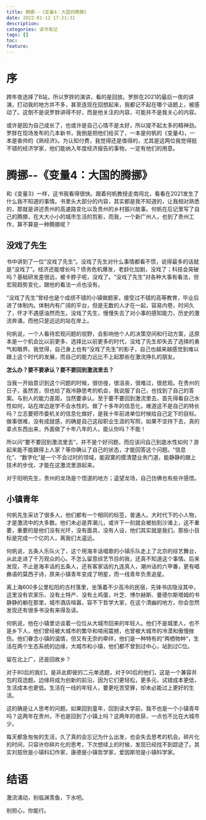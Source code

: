 ```yaml
---
title: 腾挪--《变量4：大国的腾挪》
date: 2022-01-12 17:21:31
description: 
categories: 读书笔记
tags: [] 
toc: 
feature: 
---
```


# 序
跨年夜选择了B站，所以罗胖的演讲，看的是回放。罗胖在2021的最后一夜的讲演，打动我的地方并不多，甚至连现在回想起来，我都记不起在哪个话题上，被感动了。这倒不是说罗胖讲得不好，而是他关注的内容，可能并不是我关心的内容。

或许是因为自己成长了，也或许是自己心情不是太好，所以提不起太多的精神劲。罗胖在现场发布的几本新书，我倒是把他们给买了，一本是何帆的《变量4》，一本是香帅的《熟经济》。为认知付费，我觉得还是值得的，尤其是这两位我觉得挺不错的经济学家，他们能纳入年度经济报告的事物，一定有他们的用意。

<!-- more -->

# 腾挪--《变量4：大国的腾挪》

和《变量3》一样，这书我看得很快。跟着何帆教授走南闯北，看看在2021发生了什么我不知道的事情。书里头大部分的内容，其实都是我不知道的，让我相对熟悉的，那就是讲述贵州的高速路变化以及贵州的乡村振兴故事。何帆在后记里写了自己的腾挪，在大大小小的城市生活的剪影，而我，一个新广州人，也到了贵州工作，算不算是一种腾挪呢？

## 没戏了先生

书中讲到了一位“没戏了先生”。没戏了先生对什么事情都看不惯，说得最多的话就是“没戏了”。经济还能增长吗？债务危机爆发，老龄化加剧，没戏了；科技会突破吗？基础研发差很远，被卡脖子呢，没戏了。“没戏了先生”对各种大事有看法，但宏观趋势变化，跟他的看法一点也没有。

“没戏了先生”曾经也是个成绩不错的小镇做题家，接受过不错的高等教育，毕业后进了体制内。体制内有广阔的平台，但是无数的人才在一起，容易内卷，时间久了，怀才不遇感油然而生。没戏了先生，慢慢失去了对小事的感知能力，历史的激流奔涌，而他只是远远的站在岸上。

何帆说，一个人看待宏观问题的视野，会影响他个人的决策空间和行动方案，这原本是一个机会比以前更多、选择比以前更多的时代，没戏了先生却失去了选择的勇气和眼界。我觉得，自己身上也有“没戏了先生”的影子，自己也越来越感觉到难以跟上这个时代的发展，而自己的能力远比不上起那些在激流挣扎的朋友。

**怎么办？要不要承认？要不要回到激流里去？**

当我一开始意识到这个问题的时候，很彷徨，很沮丧，很难过，很悲观。在贵州的日子，虽然苦，但也给了我冷静思考的机会，我说服了自己，也找到了自己的答案。与别人的能力差距，当然要承认。至于要不要回到激流里去，首先得看自己水性如何，站在岸边是学不会水性的。做了十多年的信息化，难道这不是自己的特长吗？立志要把市委机关的信息化做好，是我十年前进单位时候给自己定下的目标。做事很难，没有成就感，的确是自己这段职业生涯的写照，如果不坚持下去，真的拿点东西出来，外面做了十年八年的人，能认你吗？不能！

所以问“要不要回到激流里去”，并不是个好问题，而应该问自己到底水性如何？游起来能不能跟得上人家？等你确认了自己的状态，才能回答这个问题。“信息化”、“数字化”是一个不会过时的领域，能寂寞的摸清楚业务门道，能静静的跟上技术的步伐，才能在这激流里游起来。

对于阳明先生，贵州的龙场是个悟道的地方；遥望龙场，自己仿佛也有些许感悟。

## 小镇青年

何帆先生采访了很多人，他们都有一个相同的标签，普通人。大时代下的小人物，才是激流中的大多数。他们未必是弄潮儿，或许下一刻就会被拍到沙滩上，这不重要，重要的是他们没有光环，没有面具，没有人设，他们其实就是我们。那些小目标是完成一个亿的人，离我们太遥远。

何帆说，五条人乐队火了，这个用海丰话唱歌的小镇乐队走上了北京的综艺舞台，从此走进了千万观众的心。不怎么留意综艺节目的我，还真不知道这个事情。后来发现，不止是海丰话的五条人，还有客家话的九连真人，潮州话的六甲番，更有唱彝语的莫西子诗，原来小镇青年变成了明星，而一线青年负责追星。

离上海600多公里松阳的古村落里，坐落着不少高冷的民宿，先锋书店隐没其中，这里没有农家乐、没有土特产、没有土鸡蛋，叶芝、博尔赫斯、曼德尔斯塔姆的书静静的躺在那里，城市酒店喧嚣，容不下哲学大家，在这个清幽的地方，你会忽然发现还有很多书没有来得及读。

何帆说，他在小镇里访谈着一位位从大城市回来的年轻人。他们不是城里人，也不是乡下人，他们曾经被大城市的繁华和喧闹震撼，也曾被大城市的冷漠和傲慢挫伤。他们眷念小镇的温情，但又有无奈的牵绊，他们是一种特有的“两栖物种”，生活在两个生态系统的边缘，大城市和小镇，他们都不曾到过中心，站到过C位。

留在北上广，还是回故乡？

对于80后的我们，是非此即彼的二元单选题，对于90后的他们，这是一个兼容并包的双选题。边缘将成为创新的前沿，因为它们更轻松，更多元，试错成本更低，生活成本也更低。生活在一线的年轻人，要更吃苦受罪，却未必能过上更好的生活。

这的确是让人思考的问题。如果回到童年，回到读大学前，我不也是一个小镇青年吗？这两年在贵州，不也是回到了小镇上吗？这两年的收获，一点也不比在大城市少。

每天都急匆匆的生活，久了真的会忘记为什么出发，也会失去思考的机会。碎片化的时间，只容许你碎片化的思考，下次想续上的时候，发现已经找不到踪迹了。其实刘慈欣是小镇科幻作家，康德是小镇哲学家，爱因斯坦是小镇科学家。

# 结语

激流涌动，别临渊羡鱼，下水吧。

别担心，你能行。